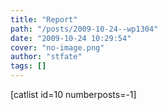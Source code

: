 ```yaml
---
title: "Report"
path: "/posts/2009-10-24--wp1304"
date: "2009-10-24 10:29:54"
cover: "no-image.png"
author: "stfate"
tags: []
---
```


<style type="text/css">
<!--
p {white-space: pre-wrap};
-->
</style>

[catlist id=10 numberposts=-1]